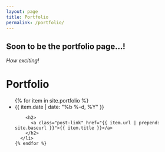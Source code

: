 ```yaml
---
layout: page
title: Portfolio
permalink: /portfolio/
---
```


## Soon to be the portfolio page...!
_How exciting!_

 <h1 class="page-heading">Portfolio</h1>

  <ul class="post-list">
    {% for item in site.portfolio %}
      <li>
        <span class="post-meta">{{ item.date | date: "%b %-d, %Y" }}</span>

        <h2>
          <a class="post-link" href="{{ item.url | prepend: site.baseurl }}">{{ item.title }}</a>
        </h2>
      </li>
    {% endfor %}
  </ul>